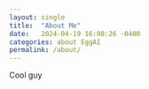 ```yaml
---
layout: single
title:  "About Me"
date:   2024-04-19 16:08:26 -0400
categories: about EggAI
permalink: /about/
---
```

Cool guy